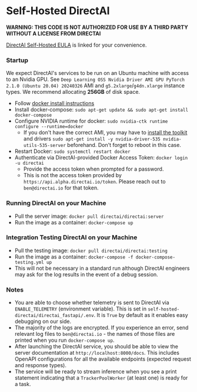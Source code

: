 # Self-Hosted DirectAI

**WARNING: THIS CODE IS NOT AUTHORIZED FOR USE BY A THIRD PARTY WITHOUT A LICENSE FROM DIRECTAI**

[DirectAI Self-Hosted EULA](https://docs.google.com/document/d/1sYmDYExFCIvMqo9ImbZW1GnhbQq8y6W-w_0VkJ6f_l4/edit) is linked for your convenience.

### Startup
We expect DirectAI's services to be run on an Ubuntu machine with access to an Nvidia GPU. See `Deep Learning OSS Nvidia Driver AMI GPU PyTorch 2.1.0 (Ubuntu 20.04) 20240326` AMI and `g5.2xlarge`/`g4dn.xlarge` instance types. We recommend allocating **256GB** of disk space.

- Follow [docker install instructions](https://docs.docker.com/engine/install/ubuntu/)
- Install docker-compose: `sudo apt-get update && sudo apt-get install docker-compose`
- Configure NVIDIA runtime for docker: `sudo nvidia-ctk runtime configure --runtime=docker` 
    - If you don't have the correct AMI, you may have to [install the toolkit](https://docs.nvidia.com/datacenter/cloud-native/container-toolkit/latest/install-guide.html) and drivers `sudo apt-get install -y nvidia-driver-535 nvidia-utils-535-server` beforehand. Don't forget to reboot in this case.
- Restart Docker: `sudo systemctl restart docker`
- Authenticate via DirectAI-provided Docker Access Token: `docker login -u directai`
    - Provide the access token when prompted for a password.
    - This is not the access token provided by `https://api.alpha.directai.io/token`. Please reach out to `ben@directai.io` for that token.

### Running DirectAI on your Machine
- Pull the server image: `docker pull directai/directai:server`
- Run the image as a container: `docker-compose up`

### Integration Testing DirectAI on your Machine
- Pull the testing image: `docker pull directai/directai:testing`
- Run the image as a container: `docker-compose -f docker-compose-testing.yml up`
- This will not be necessary in a standard run although DirectAI engineers may ask for the log results in the event of a debug session.

### Notes
- You are able to choose whether telemetry is sent to DirectAI via `ENABLE_TELEMETRY` (environment variable). This is set in `self-hosted-directai/directai_fastapi/.env`. It is `True` by default as it enables easy debugging on our side.
- The majority of the logs are encrypted. If you experience an error, send relevant log files to `ben@directai.io` - the names of those files are printed when you run `docker-compose up`.
- After launching the DirectAI service, you should be able to view the server documentation at `http://localhost:8000/docs`. This includes OpenAPI configurations for all the available endpoints (expected request and response types).
- The service will be ready to stream inference when you see a print statement indicating that a `TrackerPoolWorker` (at least one) is ready for a task.